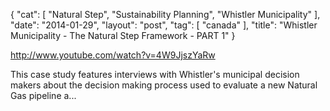 {
   "cat": [
      "Natural Step",
      "Sustainability Planning",
      "Whistler Municipality"
   ],
   "date": "2014-01-29",
   "layout": "post",
   "tag": [
      "canada"
   ],
   "title": "Whistler Municipality - The Natural Step Framework - PART 1"
}

http://www.youtube.com/watch?v=4W9JjszYaRw  

This case study features interviews with Whistler's municipal decision makers about the decision making process used to evaluate a new Natural Gas pipeline a...